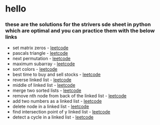 # hello 
### these are the solutions for the strivers sde sheet in python which are optimal and you can practice them with the below links
- set matrix zeros - [leetcode](https://leetcode.com/problems/set-matrix-zeroes/)
- pascals triangle - [leetcode](https://leetcode.com/problems/pascals-triangle/)
- next permutation - [leetcode](https://leetcode.com/problems/next-permutation/)
- maximum subarray - [leetcode](https://leetcode.com/problems/maximum-subarray/)
- sort colors - [leetcode](https://leetcode.com/problems/sort-colors/)
- best time to buy and sell stocks - [leetcode](https://leetcode.com/problems/best-time-to-buy-and-sell-stock/)
- reverse linked list - [leetcode](https://leetcode.com/problems/reverse-linked-list/)
- middle of linked list - [leetcode](https://leetcode.com/problems/middle-of-the-linked-list/)
- merge two sorted lists - [leetcode](https://leetcode.com/problems/merge-two-sorted-lists/)
- remove nth node from back of the linked list - [leetcode](https://leetcode.com/problems/remove-nth-node-from-end-of-list/)
- add two numbers as a linked list - [leetcode](https://leetcode.com/problems/add-two-numbers/)
- delete node in a linked list - [leetcode](https://leetcode.com/problems/delete-node-in-a-linked-list/)
- find intersection point of y linked list - [leetcode](https://leetcode.com/problems/intersection-of-two-linked-lists/)
- detect a cycle in a linked list - [leetcode](https://leetcode.com/problems/linked-list-cycle/)
